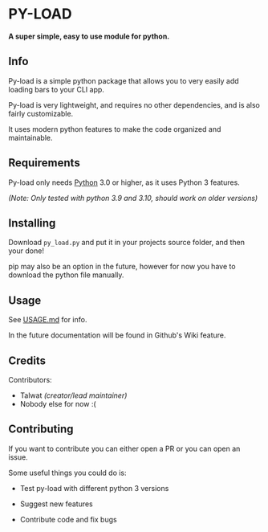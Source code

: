 # PY-LOAD

**A super simple, easy to use module for python.**

## Info

Py-load is a simple python package that allows you to very easily add loading bars to your CLI app.

Py-load is very lightweight, and requires no other dependencies, and is also fairly customizable.

It uses modern python features to make the code organized and maintainable.

## Requirements

Py-load only needs [Python](https://python.org) 3.0 or higher, as it uses Python 3 features.

*(Note: Only tested with python 3.9 and 3.10, should work on older versions)*

## Installing

Download `py_load.py` and put it in your projects source folder, and then your done!

pip may also be an option in the future, however for now you have to download the python file manually.

## Usage

See [USAGE.md](USAGE.md) for info.

In the future documentation will be found in Github's Wiki feature.

## Credits

Contributors:

* Talwat *(creator/lead maintainer)*
* Nobody else for now :(

## Contributing

If you want to contribute you can either open a PR or you can open an issue.

Some useful things you could do is:

* Test py-load with different python 3 versions

* Suggest new features

* Contribute code and fix bugs
